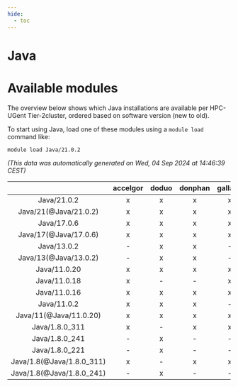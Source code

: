 ```yaml
---
hide:
  - toc
---
```


Java
====

# Available modules


The overview below shows which Java installations are available per HPC-UGent Tier-2cluster, ordered based on software version (new to old).

To start using Java, load one of these modules using a `module load` command like:

```shell
module load Java/21.0.2
```

*(This data was automatically generated on Wed, 04 Sep 2024 at 14:46:39 CEST)*  

| |accelgor|doduo|donphan|gallade|joltik|shinx|skitty|
| :---: | :---: | :---: | :---: | :---: | :---: | :---: | :---: |
|Java/21.0.2|x|x|x|x|x|x|x|
|Java/21(@Java/21.0.2)|x|x|x|x|x|x|x|
|Java/17.0.6|x|x|x|x|x|x|x|
|Java/17(@Java/17.0.6)|x|x|x|x|x|x|x|
|Java/13.0.2|-|x|x|-|x|-|x|
|Java/13(@Java/13.0.2)|-|x|x|-|x|-|x|
|Java/11.0.20|x|x|x|x|x|x|x|
|Java/11.0.18|x|-|-|x|x|-|-|
|Java/11.0.16|x|x|x|x|x|-|x|
|Java/11.0.2|x|x|x|-|x|-|x|
|Java/11(@Java/11.0.20)|x|x|x|x|x|x|x|
|Java/1.8.0_311|x|-|x|x|x|-|x|
|Java/1.8.0_241|-|x|-|-|-|-|-|
|Java/1.8.0_221|-|x|-|-|-|-|-|
|Java/1.8(@Java/1.8.0_311)|x|-|x|x|x|-|x|
|Java/1.8(@Java/1.8.0_241)|-|x|-|-|-|-|-|
